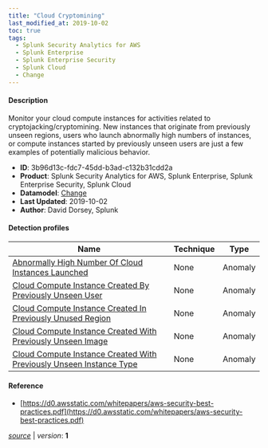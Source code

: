 ```yaml
---
title: "Cloud Cryptomining"
last_modified_at: 2019-10-02
toc: true
tags:
  - Splunk Security Analytics for AWS
  - Splunk Enterprise
  - Splunk Enterprise Security
  - Splunk Cloud
  - Change
---
```


#### Description

Monitor your cloud compute instances for activities related to cryptojacking/cryptomining. New instances that originate from previously unseen regions, users who launch abnormally high numbers of instances, or compute instances started by previously unseen users are just a few examples of potentially malicious behavior.

- **ID**: 3b96d13c-fdc7-45dd-b3ad-c132b31cdd2a
- **Product**: Splunk Security Analytics for AWS, Splunk Enterprise, Splunk Enterprise Security, Splunk Cloud
- **Datamodel**: [Change](https://docs.splunk.com/Documentation/CIM/latest/User/Change)
- **Last Updated**: 2019-10-02
- **Author**: David Dorsey, Splunk

#### Detection profiles

| Name        | Technique   | Type         |
| ----------- | ----------- |--------------|
| [Abnormally High Number Of Cloud Instances Launched](/cloud/abnormally_high_number_of_cloud_instances_launched/) | None | Anomaly |
| [Cloud Compute Instance Created By Previously Unseen User](/cloud/cloud_compute_instance_created_by_previously_unseen_user/) | None | Anomaly |
| [Cloud Compute Instance Created In Previously Unused Region](/cloud/cloud_compute_instance_created_in_previously_unused_region/) | None | Anomaly |
| [Cloud Compute Instance Created With Previously Unseen Image](/cloud/cloud_compute_instance_created_with_previously_unseen_image/) | None | Anomaly |
| [Cloud Compute Instance Created With Previously Unseen Instance Type](/cloud/cloud_compute_instance_created_with_previously_unseen_instance_type/) | None | Anomaly |

#### Reference

* [https://d0.awsstatic.com/whitepapers/aws-security-best-practices.pdf](https://d0.awsstatic.com/whitepapers/aws-security-best-practices.pdf)



[*source*](https://github.com/splunk/security_content/tree/develop/stories/cloud_cryptomining.yml) \| *version*: **1**